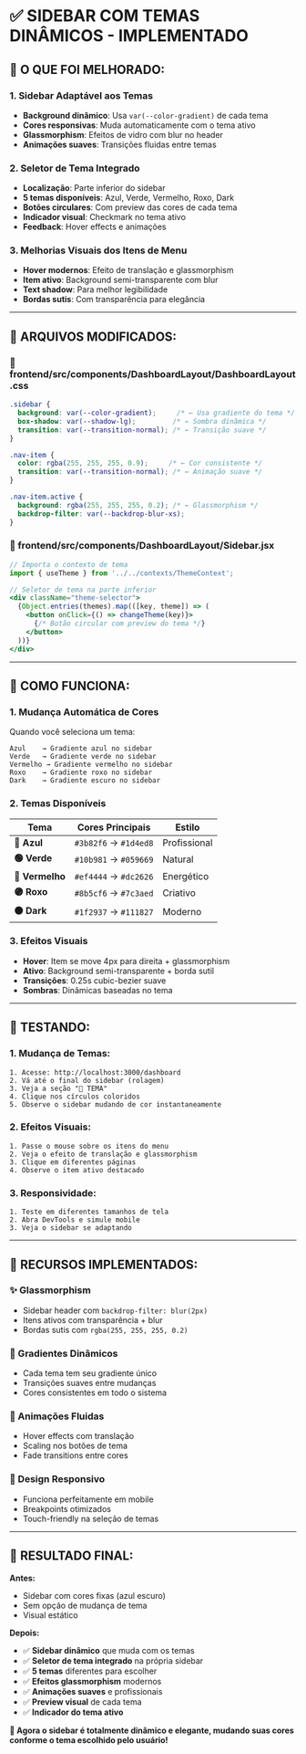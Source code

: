 # ✅ SIDEBAR COM TEMAS DINÂMICOS - IMPLEMENTADO

## 🎨 **O QUE FOI MELHORADO:**

### **1. Sidebar Adaptável aos Temas**
- **Background dinâmico**: Usa `var(--color-gradient)` de cada tema
- **Cores responsivas**: Muda automaticamente com o tema ativo
- **Glassmorphism**: Efeitos de vidro com blur no header
- **Animações suaves**: Transições fluidas entre temas

### **2. Seletor de Tema Integrado**
- **Localização**: Parte inferior do sidebar
- **5 temas disponíveis**: Azul, Verde, Vermelho, Roxo, Dark
- **Botões circulares**: Com preview das cores de cada tema
- **Indicador visual**: Checkmark no tema ativo
- **Feedback**: Hover effects e animações

### **3. Melhorias Visuais dos Itens de Menu**
- **Hover modernos**: Efeito de translação e glassmorphism
- **Item ativo**: Background semi-transparente com blur
- **Text shadow**: Para melhor legibilidade
- **Bordas sutis**: Com transparência para elegância

---

## 🔧 **ARQUIVOS MODIFICADOS:**

### **📁 frontend/src/components/DashboardLayout/DashboardLayout.css**
```css
.sidebar {
  background: var(--color-gradient);     /* ← Usa gradiente do tema */
  box-shadow: var(--shadow-lg);         /* ← Sombra dinâmica */
  transition: var(--transition-normal); /* ← Transição suave */
}

.nav-item {
  color: rgba(255, 255, 255, 0.9);     /* ← Cor consistente */
  transition: var(--transition-normal); /* ← Animação suave */
}

.nav-item.active {
  background: rgba(255, 255, 255, 0.2); /* ← Glassmorphism */
  backdrop-filter: var(--backdrop-blur-xs);
}
```

### **📁 frontend/src/components/DashboardLayout/Sidebar.jsx**
```jsx
// Importa o contexto de tema
import { useTheme } from '../../contexts/ThemeContext';

// Seletor de tema na parte inferior
<div className="theme-selector">
  {Object.entries(themes).map(([key, theme]) => (
    <button onClick={() => changeTheme(key)}>
      {/* Botão circular com preview do tema */}
    </button>
  ))}
</div>
```

---

## 🎨 **COMO FUNCIONA:**

### **1. Mudança Automática de Cores**
Quando você seleciona um tema:
```
Azul    → Gradiente azul no sidebar
Verde   → Gradiente verde no sidebar  
Vermelho → Gradiente vermelho no sidebar
Roxo    → Gradiente roxo no sidebar
Dark    → Gradiente escuro no sidebar
```

### **2. Temas Disponíveis**
| Tema | Cores Principais | Estilo |
|------|------------------|--------|
| **🔵 Azul** | `#3b82f6` → `#1d4ed8` | Profissional |
| **🟢 Verde** | `#10b981` → `#059669` | Natural |
| **🔴 Vermelho** | `#ef4444` → `#dc2626` | Energético |
| **🟣 Roxo** | `#8b5cf6` → `#7c3aed` | Criativo |
| **⚫ Dark** | `#1f2937` → `#111827` | Moderno |

### **3. Efeitos Visuais**
- **Hover**: Item se move 4px para direita + glassmorphism
- **Ativo**: Background semi-transparente + borda sutil
- **Transições**: 0.25s cubic-bezier suave
- **Sombras**: Dinâmicas baseadas no tema

---

## 📱 **TESTANDO:**

### **1. Mudança de Temas:**
```
1. Acesse: http://localhost:3000/dashboard
2. Vá até o final do sidebar (rolagem)
3. Veja a seção "🎨 TEMA"
4. Clique nos círculos coloridos
5. Observe o sidebar mudando de cor instantaneamente
```

### **2. Efeitos Visuais:**
```
1. Passe o mouse sobre os itens do menu
2. Veja o efeito de translação e glassmorphism
3. Clique em diferentes páginas
4. Observe o item ativo destacado
```

### **3. Responsividade:**
```
1. Teste em diferentes tamanhos de tela
2. Abra DevTools e simule mobile
3. Veja o sidebar se adaptando
```

---

## 🌟 **RECURSOS IMPLEMENTADOS:**

### **✨ Glassmorphism**
- Sidebar header com `backdrop-filter: blur(2px)`
- Itens ativos com transparência + blur
- Bordas sutis com `rgba(255, 255, 255, 0.2)`

### **🎨 Gradientes Dinâmicos**  
- Cada tema tem seu gradiente único
- Transições suaves entre mudanças
- Cores consistentes em todo o sistema

### **🔄 Animações Fluidas**
- Hover effects com translação
- Scaling nos botões de tema
- Fade transitions entre cores

### **📱 Design Responsivo**
- Funciona perfeitamente em mobile
- Breakpoints otimizados
- Touch-friendly na seleção de temas

---

## 🎯 **RESULTADO FINAL:**

**Antes:**
- Sidebar com cores fixas (azul escuro)
- Sem opção de mudança de tema
- Visual estático

**Depois:**
- ✅ **Sidebar dinâmico** que muda com os temas
- ✅ **Seletor de tema integrado** na própria sidebar
- ✅ **5 temas** diferentes para escolher
- ✅ **Efeitos glassmorphism** modernos
- ✅ **Animações suaves** e profissionais
- ✅ **Preview visual** de cada tema
- ✅ **Indicador do tema ativo**

**🚀 Agora o sidebar é totalmente dinâmico e elegante, mudando suas cores conforme o tema escolhido pelo usuário!**